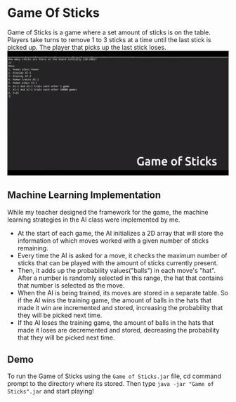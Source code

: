 # Game Of Sticks
Game of Sticks is a game where a set amount of sticks is on the table. Players take turns to remove 1 to 3 sticks at a time until the last stick is picked up. The player that picks up the last stick loses. 
<img text-align="center" src="gameofsticks_demo.gif">

## Machine Learning Implementation
While my teacher designed the framework for the game, the machine learning strategies in the AI class were implemented by me.
- At the start of each game, the AI initializes a 2D array that will store the information of which moves worked with a given number of sticks remaining.
- Every time the AI is asked for a move, it checks the maximum number of sticks that can be played with the amount of sticks currently present.
- Then, it adds up the probability values("balls") in each move's "hat". After a number is randomly selected in this range, the hat that contains that number is selected as the move. 
- When the AI is being trained, its moves are stored in a separate table. So if the AI wins the training game, the amount of balls in the hats that made it win are incremented and stored, increasing the probability that they will be picked next time. 
- If the AI loses the training game, the amount of balls in the hats that made it loses are decremented and stored, decreasing the probability that they will be picked next time. 

## Demo
To run the Game of Sticks using the `Game of Sticks.jar` file, cd command prompt to the directory where its stored. Then type `java -jar "Game of Sticks".jar` and start playing!

